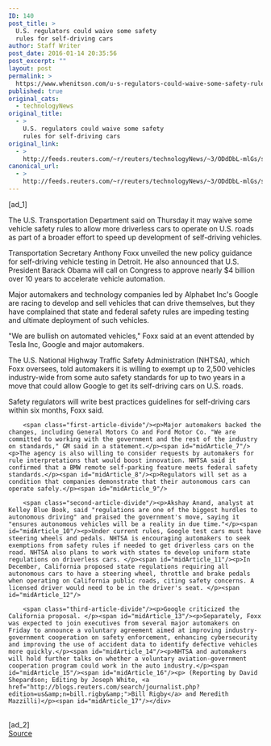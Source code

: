 ```yaml
---
ID: 140
post_title: >
  U.S. regulators could waive some safety
  rules for self-driving cars
author: Staff Writer
post_date: 2016-01-14 20:35:56
post_excerpt: ""
layout: post
permalink: >
  https://www.whenitson.com/u-s-regulators-could-waive-some-safety-rules-for-self-driving-cars/
published: true
original_cats:
  - technologyNews
original_title:
  - >
    U.S. regulators could waive some safety
    rules for self-driving cars
original_link:
  - >
    http://feeds.reuters.com/~r/reuters/technologyNews/~3/ODdDbL-mlGs/story01.htm
canonical_url:
  - >
    http://feeds.reuters.com/~r/reuters/technologyNews/~3/ODdDbL-mlGs/story01.htm
---
```

 [ad_1]
<br><div id="articleText">
<span id="midArticle_start"/>

<span id="midArticle_0"/><span class="focusParagraph" readability="4"><p><span class="articleLocatio&lt;/span&gt;n">The U.S. Transportation Department said on Thursday it may waive some vehicle safety rules to allow more driverless cars to operate on U.S. roads as part of a broader effort to speed up development of self-driving vehicles.</span></p></span><span id="midArticle_1"/><p>Transportation Secretary Anthony Foxx unveiled the new policy guidance for self-driving vehicle testing in Detroit. He also announced that U.S. President Barack Obama will call on Congress to approve nearly $4 billion over 10 years to accelerate vehicle automation.</p><span id="midArticle_2"/><p>Major automakers and technology companies led by Alphabet Inc's Google are racing to develop and sell vehicles that can drive themselves, but they have complained that state and federal safety rules are impeding testing and ultimate deployment of such vehicles.</p><span id="midArticle_3"/><p>"We are bullish on automated vehicles," Foxx said at an event attended by Tesla Inc, Google and major automakers.</p><span id="midArticle_4"/><p>The U.S. National Highway Traffic Safety Administration (NHTSA), which Foxx oversees, told automakers it is willing to exempt up to 2,500 vehicles industry-wide from some auto safety standards for up to two years in a move that could allow Google to get its self-driving cars on U.S. roads.</p><span id="midArticle_5"/><p>Safety regulators will write best practices guidelines for self-driving cars within six months, Foxx said.</p><span id="midArticle_6"/>
        
        <span class="first-article-divide"/><p>Major automakers backed the changes, including General Motors Co and Ford Motor Co. "We are committed to working with the government and the rest of the industry on standards," GM said in a statement.</p><span id="midArticle_7"/><p>The agency is also willing to consider requests by automakers for rule interpretations that would boost innovation. NHTSA said it confirmed that a BMW remote self-parking feature meets federal safety standards.</p><span id="midArticle_8"/><p>Regulators will set as a condition that companies demonstrate that their autonomous cars can operate safely.</p><span id="midArticle_9"/>
        
        <span class="second-article-divide"/><p>Akshay Anand, analyst at Kelley Blue Book, said "regulations are one of the biggest hurdles to autonomous driving" and praised the government's move, saying it "ensures autonomous vehicles will be a reality in due time."</p><span id="midArticle_10"/><p>Under current rules, Google test cars must have steering wheels and pedals. NHTSA is encouraging automakers to seek exemptions from safety rules if needed to get driverless cars on the road. NHTSA also plans to work with states to develop uniform state regulations on driverless cars. </p><span id="midArticle_11"/><p>In December, California proposed state regulations requiring all autonomous cars to have a steering wheel, throttle and brake pedals when operating on California public roads, citing safety concerns. A licensed driver would need to be in the driver's seat. </p><span id="midArticle_12"/>
        
        <span class="third-article-divide"/><p>Google criticized the California proposal. </p><span id="midArticle_13"/><p>Separately, Foxx was expected to join executives from several major automakers on Friday to announce a voluntary agreement aimed at improving industry-government cooperation on safety enforcement, enhancing cybersecurity and improving the use of accident data to identify defective vehicles more quickly.</p><span id="midArticle_14"/><p>NHTSA and automakers will hold further talks on whether a voluntary aviation-government cooperation program could work in the auto industry.</p><span id="midArticle_15"/><span id="midArticle_16"/><p> (Reporting by David Shepardson; Editing by Joseph White, <a href="http://blogs.reuters.com/search/journalist.php?edition=us&amp;n=bill.rigby&amp;">Bill Rigby</a> and Meredith Mazzilli)</p><span id="midArticle_17"/></div>
<br>[ad_2]
<br><a href="http://feeds.reuters.com/~r/reuters/technologyNews/~3/ODdDbL-mlGs/story01.htm">Source </a>